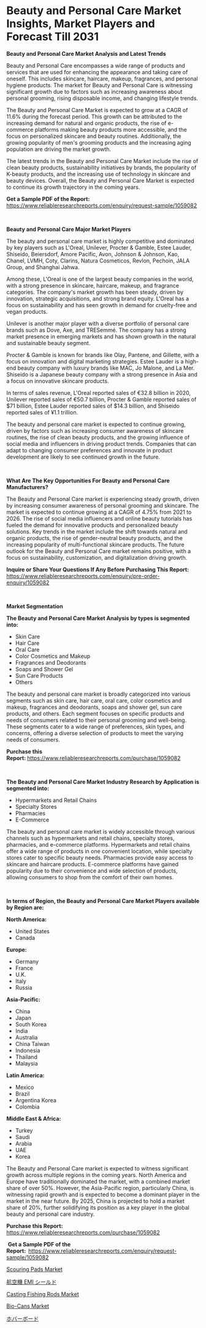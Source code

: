<p><h1>Beauty and Personal Care Market Insights, Market Players and Forecast Till 2031</h1></p><p><strong>Beauty and Personal Care Market Analysis and Latest Trends</strong></p>
<p><p>Beauty and Personal Care encompasses a wide range of products and services that are used for enhancing the appearance and taking care of oneself. This includes skincare, haircare, makeup, fragrances, and personal hygiene products. The market for Beauty and Personal Care is witnessing significant growth due to factors such as increasing awareness about personal grooming, rising disposable income, and changing lifestyle trends.</p><p>The Beauty and Personal Care Market is expected to grow at a CAGR of 11.6% during the forecast period. This growth can be attributed to the increasing demand for natural and organic products, the rise of e-commerce platforms making beauty products more accessible, and the focus on personalized skincare and beauty routines. Additionally, the growing popularity of men's grooming products and the increasing aging population are driving the market growth.</p><p>The latest trends in the Beauty and Personal Care Market include the rise of clean beauty products, sustainability initiatives by brands, the popularity of K-beauty products, and the increasing use of technology in skincare and beauty devices. Overall, the Beauty and Personal Care Market is expected to continue its growth trajectory in the coming years.</p></p>
<p><strong>Get a Sample PDF of the Report:&nbsp;</strong> <a href="https://www.reliableresearchreports.com/enquiry/request-sample/1059082">https://www.reliableresearchreports.com/enquiry/request-sample/1059082</a></p>
<p>&nbsp;</p>
<p><strong>Beauty and Personal Care Major Market Players</strong></p>
<p><p>The beauty and personal care market is highly competitive and dominated by key players such as L'Oreal, Unilever, Procter & Gamble, Estee Lauder, Shiseido, Beiersdorf, Amore Pacific, Avon, Johnson & Johnson, Kao, Chanel, LVMH, Coty, Clarins, Natura Cosmeticos, Revlon, Pechoin, JALA Group, and Shanghai Jahwa. </p><p>Among these, L'Oreal is one of the largest beauty companies in the world, with a strong presence in skincare, haircare, makeup, and fragrance categories. The company's market growth has been steady, driven by innovation, strategic acquisitions, and strong brand equity. L'Oreal has a focus on sustainability and has seen growth in demand for cruelty-free and vegan products. </p><p>Unilever is another major player with a diverse portfolio of personal care brands such as Dove, Axe, and TRESemmé. The company has a strong market presence in emerging markets and has shown growth in the natural and sustainable beauty segment. </p><p>Procter & Gamble is known for brands like Olay, Pantene, and Gillette, with a focus on innovation and digital marketing strategies. Estee Lauder is a high-end beauty company with luxury brands like MAC, Jo Malone, and La Mer. Shiseido is a Japanese beauty company with a strong presence in Asia and a focus on innovative skincare products. </p><p>In terms of sales revenue, L'Oreal reported sales of €32.8 billion in 2020, Unilever reported sales of €50.7 billion, Procter & Gamble reported sales of $71 billion, Estee Lauder reported sales of $14.3 billion, and Shiseido reported sales of ¥1.1 trillion. </p><p>The beauty and personal care market is expected to continue growing, driven by factors such as increasing consumer awareness of skincare routines, the rise of clean beauty products, and the growing influence of social media and influencers in driving product trends. Companies that can adapt to changing consumer preferences and innovate in product development are likely to see continued growth in the future.</p></p>
<p>&nbsp;</p>
<p><strong>What Are The Key Opportunities For Beauty and Personal Care Manufacturers?</strong></p>
<p><p>The Beauty and Personal Care market is experiencing steady growth, driven by increasing consumer awareness of personal grooming and skincare. The market is expected to continue growing at a CAGR of 4.75% from 2021 to 2026. The rise of social media influencers and online beauty tutorials has fueled the demand for innovative products and personalized beauty solutions. Key trends in the market include the shift towards natural and organic products, the rise of gender-neutral beauty products, and the increasing popularity of multi-functional skincare products. The future outlook for the Beauty and Personal Care market remains positive, with a focus on sustainability, customization, and digitalization driving growth.</p></p>
<p><strong>Inquire or Share Your Questions If Any Before Purchasing This Report:</strong> <a href="https://www.reliableresearchreports.com/enquiry/pre-order-enquiry/1059082">https://www.reliableresearchreports.com/enquiry/pre-order-enquiry/1059082</a></p>
<p>&nbsp;</p>
<p><strong>Market Segmentation</strong></p>
<p><strong>The Beauty and Personal Care Market Analysis by types is segmented into:</strong></p>
<p><ul><li>Skin Care</li><li>Hair Care</li><li>Oral Care</li><li>Color Cosmetics and Makeup</li><li>Fragrances and Deodorants</li><li>Soaps and Shower Gel</li><li>Sun Care Products</li><li>Others</li></ul></p>
<p><p>The beauty and personal care market is broadly categorized into various segments such as skin care, hair care, oral care, color cosmetics and makeup, fragrances and deodorants, soaps and shower gel, sun care products, and others. Each segment focuses on specific products and needs of consumers related to their personal grooming and well-being. These segments cater to a wide range of preferences, skin types, and concerns, offering a diverse selection of products to meet the varying needs of consumers.</p></p>
<p><strong>Purchase this Report:&nbsp;</strong><a href="https://www.reliableresearchreports.com/purchase/1059082">https://www.reliableresearchreports.com/purchase/1059082</a></p>
<p>&nbsp;</p>
<p><strong>The Beauty and Personal Care Market Industry Research by Application is segmented into:</strong></p>
<p><ul><li>Hypermarkets and Retail Chains</li><li>Specialty Stores</li><li>Pharmacies</li><li>E-Commerce</li></ul></p>
<p><p>The beauty and personal care market is widely accessible through various channels such as hypermarkets and retail chains, specialty stores, pharmacies, and e-commerce platforms. Hypermarkets and retail chains offer a wide range of products in one convenient location, while specialty stores cater to specific beauty needs. Pharmacies provide easy access to skincare and haircare products. E-commerce platforms have gained popularity due to their convenience and wide selection of products, allowing consumers to shop from the comfort of their own homes.</p></p>
<p>&nbsp;</p>
<p><strong>In terms of Region, the Beauty and Personal Care Market Players available by Region are:</strong></p>
<p>
    <p> <strong> North America: </strong>
        <ul>
            <li>United States</li>
            <li>Canada</li>
        </ul>
        </p> 
    <p> <strong> Europe: </strong>
        <ul>
            <li>Germany</li>
            <li>France</li>
            <li>U.K.</li>
            <li>Italy</li>
            <li>Russia</li>
        </ul>
        </p> 
    <p> <strong> Asia-Pacific: </strong>
        <ul>
            <li>China</li>
            <li>Japan</li>
            <li>South Korea</li>
            <li>India</li>
            <li>Australia</li>
            <li>China Taiwan</li>
            <li>Indonesia</li>
            <li>Thailand</li>
            <li>Malaysia</li>
        </ul>
        </p> 
    <p> <strong> Latin America: </strong>
        <ul>
            <li>Mexico</li>
            <li>Brazil</li>
            <li>Argentina Korea</li>
            <li>Colombia</li>
        </ul>
        </p> 
    <p> <strong> Middle East & Africa: </strong>
        <ul>
            <li>Turkey</li>
            <li>Saudi</li>
            <li>Arabia</li>
            <li>UAE</li>
            <li>Korea</li>
        </ul>
    </p>
    </p>
<p><p>The Beauty and Personal Care market is expected to witness significant growth across multiple regions in the coming years. North America and Europe have traditionally dominated the market, with a combined market share of over 50%. However, the Asia-Pacific region, particularly China, is witnessing rapid growth and is expected to become a dominant player in the market in the near future. By 2025, China is projected to hold a market share of 20%, further solidifying its position as a key player in the global beauty and personal care industry.</p></p>
<p><strong>Purchase this Report: </strong><a href="https://www.reliableresearchreports.com/purchase/1059082">https://www.reliableresearchreports.com/purchase/1059082</a></p>
<p>&nbsp;<strong>Get a Sample PDF of the Report:&nbsp;&nbsp;</strong><a href="https://www.reliableresearchreports.com/enquiry/request-sample/1059082">https://www.reliableresearchreports.com/enquiry/request-sample/1059082</a></p>
<p><strong></strong></p>
<p><p><a href="https://github.com/jj19131/Market-Research-Report-List-1/blob/main/scouring-pads-market.md">Scouring Pads Market</a></p><p><a href="https://github.com/oafhukehf4709715/Market-Research-Report-List-1/blob/main/41539925286.md">航空機 EMI シールド</a></p><p><a href="https://github.com/jodemen/Market-Research-Report-List-1/blob/main/casting-fishing-rods-market.md">Casting Fishing Rods Market</a></p><p><a href="https://issuu.com/reportprime-2/docs/bio-cans-market-size-2030.pptx">Bio-Cans Market</a></p><p><a href="https://github.com/dzy793153605/Market-Research-Report-List-1/blob/main/60771255287.md">ホバーボード</a></p></p>